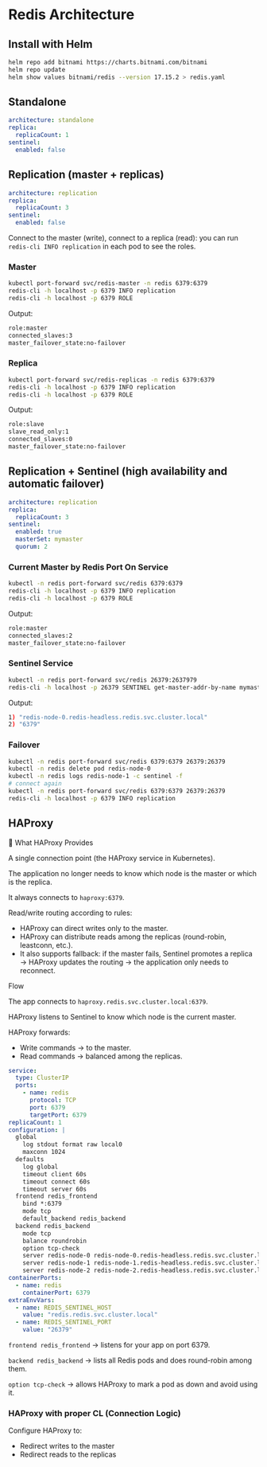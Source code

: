 # Redis Architecture

## Install with Helm

```bash
helm repo add bitnami https://charts.bitnami.com/bitnami
helm repo update
helm show values bitnami/redis --version 17.15.2 > redis.yaml
```

## Standalone

```yaml
architecture: standalone
replica:
  replicaCount: 1
sentinel:
  enabled: false
```

## Replication (master + replicas)

```yaml
architecture: replication
replica:
  replicaCount: 3
sentinel:
  enabled: false
```

Connect to the master (write), connect to a replica (read): you can run `redis-cli INFO replication` in each pod to see the roles.

### Master

```bash
kubectl port-forward svc/redis-master -n redis 6379:6379
redis-cli -h localhost -p 6379 INFO replication
redis-cli -h localhost -p 6379 ROLE
```

Output:

```bash
role:master
connected_slaves:3
master_failover_state:no-failover
```

### Replica

```bash
kubectl port-forward svc/redis-replicas -n redis 6379:6379
redis-cli -h localhost -p 6379 INFO replication
redis-cli -h localhost -p 6379 ROLE
```

Output:

```bash
role:slave
slave_read_only:1
connected_slaves:0
master_failover_state:no-failover
```

## Replication + Sentinel (high availability and automatic failover)

```yaml
architecture: replication
replica:
  replicaCount: 3
sentinel:
  enabled: true
  masterSet: mymaster
  quorum: 2
```

### Current Master by Redis Port On Service

```bash
kubectl -n redis port-forward svc/redis 6379:6379
redis-cli -h localhost -p 6379 INFO replication
redis-cli -h localhost -p 6379 ROLE
```

Output:

```bash
role:master
connected_slaves:2
master_failover_state:no-failover
```

### Sentinel Service

```bash
kubectl -n redis port-forward svc/redis 26379:2637979
redis-cli -h localhost -p 26379 SENTINEL get-master-addr-by-name mymaster
```

Output:

```bash
1) "redis-node-0.redis-headless.redis.svc.cluster.local"
2) "6379"
```

### Failover

```bash
kubectl -n redis port-forward svc/redis 6379:6379 26379:26379
kubectl -n redis delete pod redis-node-0
kubectl -n redis logs redis-node-1 -c sentinel -f
# connect again
kubectl -n redis port-forward svc/redis 6379:6379 26379:26379
redis-cli -h localhost -p 6379 INFO replication
```

## HAProxy

🔹 What HAProxy Provides

A single connection point (the HAProxy service in Kubernetes).

The application no longer needs to know which node is the master or which is the replica.

It always connects to `haproxy:6379`.

Read/write routing according to rules:

* HAProxy can direct writes only to the master.
* HAProxy can distribute reads among the replicas (round-robin, leastconn, etc.).
* It also supports fallback: if the master fails, Sentinel promotes a replica → HAProxy updates the routing → the application only needs to reconnect.

Flow

The app connects to `haproxy.redis.svc.cluster.local:6379`.

HAProxy listens to Sentinel to know which node is the current master.

HAProxy forwards:

* Write commands → to the master.
* Read commands → balanced among the replicas.

```yaml
service:
  type: ClusterIP
  ports:
    - name: redis
      protocol: TCP
      port: 6379
      targetPort: 6379
replicaCount: 1
configuration: |
  global
    log stdout format raw local0
    maxconn 1024
  defaults
    log global
    timeout client 60s
    timeout connect 60s
    timeout server 60s
  frontend redis_frontend
    bind *:6379
    mode tcp
    default_backend redis_backend
  backend redis_backend
    mode tcp
    balance roundrobin
    option tcp-check
    server redis-node-0 redis-node-0.redis-headless.redis.svc.cluster.local:6379 check
    server redis-node-1 redis-node-1.redis-headless.redis.svc.cluster.local:6379 check
    server redis-node-2 redis-node-2.redis-headless.redis.svc.cluster.local:6379 check
containerPorts:
  - name: redis
    containerPort: 6379
extraEnvVars:
  - name: REDIS_SENTINEL_HOST
    value: "redis.redis.svc.cluster.local"
  - name: REDIS_SENTINEL_PORT
    value: "26379"
```

`frontend redis_frontend` → listens for your app on port 6379.

`backend redis_backend` → lists all Redis pods and does round-robin among them.

`option tcp-check` → allows HAProxy to mark a pod as down and avoid using it.

### HAProxy with proper CL (Connection Logic)

Configure HAProxy to:

* Redirect writes to the master
* Redirect reads to the replicas
